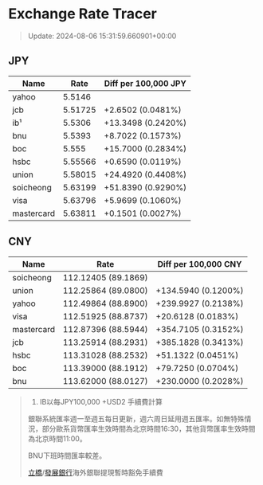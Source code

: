 # Exchange Rate Tracer

> Update: 2024-08-06 15:31:59.660901+00:00

## JPY

| Name       |    Rate | Diff per 100,000 JPY   |
|------------|---------|------------------------|
| yahoo      | 5.5146  |                        |
| jcb        | 5.51725 | +2.6502 (0.0481%)      |
| ib¹        | 5.5306  | +13.3498 (0.2420%)     |
| bnu        | 5.5393  | +8.7022 (0.1573%)      |
| boc        | 5.555   | +15.7000 (0.2834%)     |
| hsbc       | 5.55566 | +0.6590 (0.0119%)      |
| union      | 5.58015 | +24.4920 (0.4408%)     |
| soicheong  | 5.63199 | +51.8390 (0.9290%)     |
| visa       | 5.63796 | +5.9699 (0.1060%)      |
| mastercard | 5.63811 | +0.1501 (0.0027%)      |

## CNY

| Name       | Rate                | Diff per 100,000 CNY   |
|------------|---------------------|------------------------|
| soicheong  | 112.12405	(89.1869) |                        |
| union      | 112.25864	(89.0800) | +134.5940 (0.1200%)    |
| yahoo      | 112.49864	(88.8900) | +239.9927 (0.2138%)    |
| visa       | 112.51925	(88.8737) | +20.6128 (0.0183%)     |
| mastercard | 112.87396	(88.5944) | +354.7105 (0.3152%)    |
| jcb        | 113.25914	(88.2931) | +385.1828 (0.3413%)    |
| hsbc       | 113.31028	(88.2532) | +51.1322 (0.0451%)     |
| boc        | 113.39000	(88.1912) | +79.7250 (0.0704%)     |
| bnu        | 113.62000	(88.0127) | +230.0000 (0.2028%)    |


> 1. IB以每JPY100,000 +USD2 手續費計算
>
> 銀聯系統匯率週一至週五每日更新，週六周日延用週五匯率。如無特殊情況，部分歐系貨幣匯率生效時間為北京時間16:30，其他貨幣匯率生效時間為北京時間11:00。
>
> BNU下班時間匯率較差。
>
> [立橋](https://www.wlbank.com.mo/uploads/ueditor/file/20181211/1544536513900230.pdf)/[發展銀行](https://www.mdb.com.mo/Service_Charges_20230728.pdf)海外銀聯提現暫時豁免手續費

